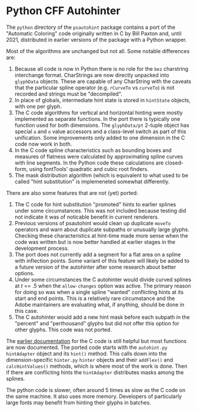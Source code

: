 # Python CFF Autohinter

The `python` directory of the `psautohint` package contains a port of the
"Automatic Coloring" code originally written in C by Bill Paxton and, until
2021, distributed in earlier versions of the package with a Python wrapper.

Most of the algorithms are unchanged but not all. Some notable differences are:

1. Because all code is now in Python there is no role for the `bez` charstring
	 interchange format. CharStrings are now directly unpacked into `glyphData`
	 objects. These are capable of any CharString with the caveats that the 
	 particular spline operator (e.g. `rCurveTo` vs `curveTo`) is not recorded
	 and strings must be "decompiled". 
2. In place of globals, intermediate hint state is stored in `hintState` 
   objects, with one per glyph.
3. The C code algorithms for vertical and horizontal hinting were mostly 
   implemented as separate functions. In the port there is typically one 
	 function used for both dimensions. The `glyphData/pt` 2-tuple object has 
	 special `a` and `o` value accessors and a class-level switch as part 
	 of this unification. Some improvements only added to one dimension in the C
	 code now work in both.
4. In the C code spline characteristics such as bounding boxes and measures of
	 flatness were calculated by approximating spline curves with line segments.
	 In the Python code these calculations are closed-form, using fontTools'
	 quadratic and cubic root finders.
5. The mask distribution algorithm (which is equivalent to what used to be
	 called "hint substitution" is implemeneted somewhat differently. 

There are also some features that are not (yet) ported:

1. The C code for hint substitution "promoted" hints to earlier splines under
	 some circumstances. This was not included because testing did not indicate
	 it was of noticable benefit in current renderers.
2. Previous versions of psautohint would clean up duplicate `moveTo` operators 
   and warn about duplicate subpaths or unusually large glyphs. Checking 
	 these characteristics at hint-time made more sense when the code was 
	 written but is now better handled at earlier stages in the development
	 process. 
3. The port does not currently add a segment for a flat area on a spline with
	 inflection points. Some variant of this feature will likely be added to
	 a future version of the autohinter after some research about better options.
4. Under some circumstances the C autohinter would divide curved splines at *t*
	 == .5 when the ``allow-changes`` option was active. The primary reason for
	 doing so was when a single spline "wanted" conflicting hints at its start
	 and end points. This is a relatively rare circumstance and the Adobe 
	 maintainers are evaluating what, if anything, should be done in this case.
5. The C autohinter would add a new hint mask before each subpath in the 
   "percent" and "perthousand" glyphs but did not offer this option for 
	 other glyphs. This code was not ported.

The [earlier documentation](historical/AC.mc) for the C code is still helpful
but most functions are now documented. The ported code starts with the
`autohint.py` `hintAdapter` object and its `hint()` method. This calls down
into the dimension-specific `hinter.py` `hinter` objects and their `addFlex()`
and `calcHintValues()` methods, which is where most of the work is done. Then
if there are conflicting hints the `hintAdapter` distributes masks among
the splines.

The python code is slower, often around 5 times as slow as the C code on the
same machine. It also uses more memory. Developers of particularly large fonts
may benefit from hinting their glyphs in batches. 

